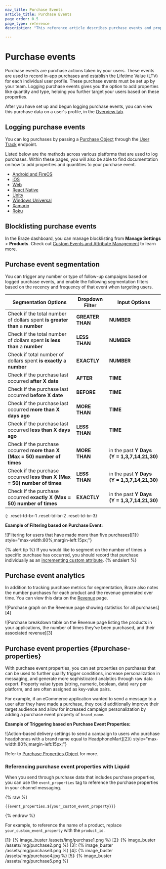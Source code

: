 ```yaml
---
nav_title: Purchase Events
article_title: Purchase Events
page_order: 0.5
page_type: reference
description: "This reference article describes purchase events and properties, their usage, and where to view relevant analytics."

---
```


# Purchase events

Purchase events are purchase actions taken by your users. These events are used to record in-app purchases and establish the Lifetime Value (LTV) for each individual user profile. These purchase events must be set up by your team. Logging purchase events gives you the option to add properties like quantity and type, helping you further target your users based on these properties.

After you have set up and begun logging purchase events, you can view this purchase data on a user's profile, in the [Overview tab]({{site.baseurl}}/user_guide/engagement_tools/segments/using_user_search/#overview-tab).

## Logging purchase events

You can log purchases by passing a [Purchase Object]({{site.baseurl}}/api/objects_filters/purchase_object/) through the [User Track]({{site.baseurl}}/api/endpoints/user_data/post_user_track/) endpoint.

Listed below are the methods across various platforms that are used to log purchases. Within these pages, you will also be able to find documentation on how to add properties and quantities to your purchase event.

- [Android and FireOS]({{site.baseurl}}/developer_guide/platform_integration_guides/android/analytics/logging_purchases/)
- [iOS]({{site.baseurl}}/developer_guide/platform_integration_guides/ios/analytics/logging_purchases/)
- [Web]({{site.baseurl}}/developer_guide/platform_integration_guides/web/analytics/logging_purchases/)
- [React Native]({{site.baseurl}}/developer_guide/platform_integration_guides/react_native/analytics/#logging-purchases)
- [Unity]({{site.baseurl}}/developer_guide/platform_integration_guides/unity/Analytics/logging_purchases/)
- [Windows Universal]({{site.baseurl}}/developer_guide/platform_integration_guides/windows_universal/analytics/logging_purchases/)
- [Xamarin]({{site.baseurl}}/developer_guide/platform_integration_guides/xamarin/analytics/#logging-purchases)
- [Roku]({{site.baseurl}}/developer_guide/platform_integration_guides/roku/analytics/logging_purchases/)

## Blocklisting purchase events

In the Braze dashboard, you can manage blocklisting from **Manage Settings** > **Products**. Check out [Custom Events and Attribute Management]({{site.baseurl}}/user_guide/administrative/app_settings/manage_app_group/custom_event_and_attribute_management/) to learn more.

## Purchase event segmentation

You can trigger any number or type of follow-up campaigns based on logged purchase events, and enable the following segmentation filters based on the recency and frequency of that event when targeting users.

| Segmentation Options | Dropdown Filter | Input Options |
| ---------------------| --------------- | ------------- |
| Check if the total number of dollars spent **is greater than** a **number**| **GREATER THAN** | **NUMBER** |
| Check if the total number of dollars spent **is less than** a **number**| **LESS THAN** | **NUMBER** |
| Check if total number of dollars spent **is exactly** a **number**| **EXACTLY** | **NUMBER** |
| Check if the purchase last occurred **after X date** | **AFTER** | **TIME** |
| Check if the purchase last occurred **before X date** | **BEFORE** | **TIME** |
| Check if the purchase last occurred **more than X days ago** | **MORE THAN** | **TIME** |
| Check if the purchase last occurred **less than X days ago** | **LESS THAN** | **TIME** |
| Check if the purchase occurred **more than X (Max = 50) number of times** | **MORE THAN** | in the past **Y Days (Y = 1,3,7,14,21,30)** |
| Check if the purchase occurred **less than X (Max = 50) number of times** | **LESS THAN** | in the past **Y Days (Y = 1,3,7,14,21,30)** |
| Check if the purchase occurred **exactly X (Max = 50) number of times** | **EXACTLY** | in the past **Y Days (Y = 1,3,7,14,21,30)** |
{: .reset-td-br-1 .reset-td-br-2 .reset-td-br-3}

**Example of Filtering based on Purchase Event:**

![Filtering for users that have made more than five purchases][1]{: style="max-width:80%;margin-left:15px;"}

{% alert tip %} 
If you would like to segment on the number of times a specific purchase has occurred, you should record that purchase individually as an [incrementing custom attribute]({{site.baseurl}}/developer_guide/platform_wide/analytics_overview/#custom-attribute-storage).
{% endalert %}

## Purchase event analytics

In addition to tracking purchase metrics for segmentation, Braze also notes the number purchases for each product and the revenue generated over time. You can view this data on the [Revenue]({{site.baseurl}}/user_guide/data_and_analytics/export_braze_data/exporting_revenue_data/#revenue-data) page.

![Purchase graph on the Revenue page showing statistics for all purchases][4]

![Purchase breakdown table on the Revenue page listing the products in your applications, the number of times they've been purchased, and their associated revenue][3]

## Purchase event properties {#purchase-properties}

With purchase event properties, you can set properties on purchases that can be used to further qualify trigger conditions, increase personalization in messaging, and generate more sophisticated analytics through raw data export. Property value types (string, numeric, boolean, date) vary per platform, and are often assigned as key-value pairs.

For example, if an eCommerce application wanted to send a message to a user after they have made a purchase, they could additionally improve their target audience and allow for increased campaign personalization by adding a purchase event property of `brand_name`.

**Example of Triggering based on Purchase Event Properties:**

![Action-based delivery settings to send a campaign to users who purchase headphones with a brand name equal to HeadphoneMart][2]{: style="max-width:80%;margin-left:15px;"}

Refer to [Purchase Properties Object]({{site.baseurl}}/api/objects_filters/purchase_object/#purchase-properties-object) for more.

### Referencing purchase event properties with Liquid

When you send through purchase data that includes purchase properties, you can use the `event_properties` tag to reference the purchase properties in your channel messaging.

{% raw %}

```liquid
{{event_properties.${your_custom_event_property}}}
```

{% endraw %}

For example, to reference the name of a product, replace `your_custom_event_property` with the `product_id`.

[1]: {% image_buster /assets/img/purchase1.png %}
[2]: {% image_buster /assets/img/purchase2.png %}
[3]: {% image_buster /assets/img/purchase3.png %}
[4]: {% image_buster /assets/img/purchase4.jpg %}
[5]: {% image_buster /assets/img/purchase5.png %}